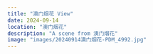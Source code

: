 ```yaml
---
title: "澳门烟花 View"
date: 2024-09-14
location: "澳门烟花"
description: "A scene from 澳门烟花"
image: "images/20240914澳门烟花-PDM_4992.jpg"
---
```


